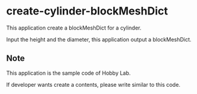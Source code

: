 # create-cylinder-blockMeshDict

This application create a blockMeshDict for a cylinder.

Input the height and the diameter, this application output a blockMeshDict.

## Note
This application is the sample code of Hobby Lab.

If developer wants create a contents, please write similar to this code. 
